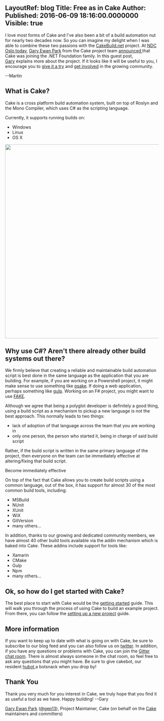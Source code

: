 LayoutRef: blog
Title: Free as in Cake
Author: 
Published: 2016-06-09 18:16:00.0000000
Visible: true
---
<p>I love most forms of Cake and I've also been a bit of a build automation nut for nearly two decades now. So you can imagine my delight when I was able to combine these two passions with the <a href="http://cakebuild.net/">CakeBuild.net</a>&nbsp;project. At <a href="http://ndcoslo.com/talk/having-your-cake-and-eating-it-too/">NDC Oslo today</a>, <a href="https://github.com/gep13">Gary Ewan Park</a>&nbsp;from the Cake project team&nbsp;<a href="http://ndcoslo.com/talk/having-your-cake-and-eating-it-too/">announced </a>that Cake was joining the .NET Foundation family. In this guest post, <a href="https://github.com/gep13">Gary</a>&nbsp;explains more about the project. If it looks like it will be useful to you, I encourage you to <a href="http://cakebuild.net/">give it a try</a>&nbsp;and <a href="https://github.com/cake-build">get involved</a>&nbsp;in the growing community.</p>

<p>--Martin</p>

<h2>What is Cake?</h2>

<p><g class="gr_ gr_72 gr-alert gr_gramm gr_run_anim Grammar multiReplace" id="72" data-gr-id="72">Cake</g> is a <g class="gr_ gr_66 gr-alert gr_spell gr_run_anim ContextualSpelling ins-del multiReplace" id="66" data-gr-id="66">cross platform</g> build automation system, built on top of Roslyn and the Mono Compiler, which uses C# as the scripting language.</p>

<p>Currently, it supports running builds on:</p>

<ul>
<li>Windows</li>
<li>Linux</li>
<li>OS X</li>
</ul>

<p><img width="801" height="635" alt="" src="assets/posts/cake-screenshot.png" style="display: block; margin-left: auto; margin-right: auto;" /></p>

<h2>Why use C#? Aren't there already other build systems out there?</h2>

<p>We firmly believe that creating a reliable and maintainable build automation script is best done in the same language as the application that you are building. For example, if you are working on a Powershell project, it might make sense to use something like <a href="https://github.com/psake/psake"><g class="gr_ gr_78 gr-alert gr_spell gr_run_anim ContextualSpelling ins-del multiReplace" id="78" data-gr-id="78">psake</g></a>. If doing a web application, perhaps something like <a href="https://github.com/gulpjs/gulp"><g class="gr_ gr_79 gr-alert gr_gramm gr_run_anim Grammar only-ins doubleReplace replaceWithoutSep" id="79" data-gr-id="79">gulp</g></a>. Working on <g class="gr_ gr_81 gr-alert gr_gramm gr_run_anim Grammar multiReplace" id="81" data-gr-id="81">an F#</g> project, you might want to use <a href="https://github.com/fsharp/FAKE">FAKE</a>.</p>

<p>Although we agree that being a polyglot developer is definitely a good thing, using a build script as a mechanism to <g class="gr_ gr_87 gr-alert gr_spell gr_run_anim ContextualSpelling" id="87" data-gr-id="87">pickup</g> a new language is not the best approach. This normally leads to two things:</p>

<ul>
<li>lack of adoption of that language across the team that you are working in</li>
<li>only one person, the person who started it, being in charge of said build script</li>
</ul>

<p>Rather, if the build script is written in the same primary language of the project, then everyone on the team can be immediately effective at altering/fixing that <g class="gr_ gr_93 gr-alert gr_gramm gr_run_anim Grammar multiReplace" id="93" data-gr-id="93">build</g> script.</p>

<p>Become immediately effective</p>

<p>On top of the fact that Cake allows you to create build scripts using a common language, out of the box, it has support for almost 30 of the most common build tools, including:</p>

<ul>
<li>MSBuild</li>
<li>NUnit</li>
<li>XUnit</li>
<li>WiX</li>
<li>GitVersion</li>
<li>many others...</li>
</ul>

<p>In addition, thanks to our growing and dedicated community members, we have almost 40 other build tools available via the <g class="gr_ gr_74 gr-alert gr_spell gr_run_anim ContextualSpelling ins-del multiReplace" id="74" data-gr-id="74">addin</g> mechanism which is baked into Cake. These <g class="gr_ gr_75 gr-alert gr_spell gr_run_anim ContextualSpelling ins-del multiReplace" id="75" data-gr-id="75">addins</g> include support for tools like:</p>

<ul>
<li>Xamarin</li>
<li>CMake</li>
<li>Gulp</li>
<li><g class="gr_ gr_76 gr-alert gr_spell gr_run_anim ContextualSpelling ins-del multiReplace" id="76" data-gr-id="76">Npm</g></li>
<li>many others...</li>
</ul>

<h2>Ok, so how do I get started with Cake?</h2>

<p>The best place to start with Cake would be the <a href="http://cakebuild.net/docs/tutorials/getting-started">getting started</a>&nbsp;guide. This will walk you through the process of using Cake to build an example project. From there, you can follow the <a href="http://cakebuild.net/docs/tutorials/setting-up-a-new-project">setting up a new project</a>&nbsp;guide.</p>

<h2>More information</h2>

<p>If you want to keep up to date with what is going on with Cake, be sure to subscribe to our blog feed and you can also follow us on <a href="https://twitter.com/cakebuildnet">twitter</a>. In addition, if you have any questions or problems with Cake, you can join the <a href="https://gitter.im/cake-build/cake">Gitter chat room</a>. There is almost always someone in the chat room, so feel free to ask any questions that you might have. Be sure to give <g class="gr_ gr_89 gr-alert gr_spell gr_run_anim ContextualSpelling ins-del multiReplace" id="89" data-gr-id="89">cakebot</g>, our resident <a href="https://hubot.github.com/"><g class="gr_ gr_90 gr-alert gr_spell gr_run_anim ContextualSpelling ins-del multiReplace" id="90" data-gr-id="90">hubot</g> </a>a <g class="gr_ gr_91 gr-alert gr_spell gr_run_anim ContextualSpelling ins-del multiReplace" id="91" data-gr-id="91">botsnack</g> when you drop by!</p>

<h2>Thank You</h2>

<p>Thank you very much for <g class="gr_ gr_68 gr-alert gr_gramm gr_run_anim Grammar multiReplace" id="68" data-gr-id="68">you</g> interest in Cake, we truly hope that you find it as useful a tool as we have. Happy building! --Gary</p>

<p><a href="https://github.com/gep13">Gary Ewan Park</a>&nbsp;(<a href="https://twitter.com/gep13">@gep13</a>), Project Maintainer, Cake (on behalf on the <a href="https://github.com/cake-build/cake">Cake </a>maintainers and committers)</p>
